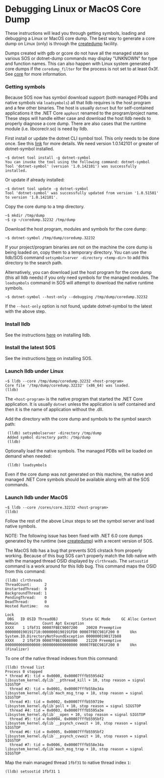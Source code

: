 Debugging Linux or MacOS Core Dump
==================================

These instructions will lead you through getting symbols, loading and debugging a Linux or MacOS core dump. The best way to generate a core dump on Linux (only) is through the [createdump](https://github.com/dotnet/runtime/blob/main/docs/design/coreclr/botr/xplat-minidump-generation.md#configurationpolicy) facility.

Dumps created with gdb or gcore do not have all the managed state so various SOS or dotnet-dump commands may display "UNKNOWN" for type and function names. This can also happen with Linux system generated core dumps if the `coredump_filter` for the process is not set to at least 0x3f. See [core](http://man7.org/linux/man-pages/man5/core.5.html) for more information.

### Getting symbols ###

Because SOS now has symbol download support (both managed PDBs and native symbols via `loadsymbols`) all that lldb requires is the host program and a few other binaries. The host is usually `dotnet` but for self-contained applications it the .NET Core `apphost` renamed to the program/project name. These steps will handle either case and download the host lldb needs to properly diagnose a core dump. There are also cases that the runtime module (i.e. libcoreclr.so) is need by lldb.

First install or update the dotnet CLI symbol tool. This only needs to be done once. See this [link](https://github.com/dotnet/symstore/tree/main/src/dotnet-symbol#install) for more details. We need version 1.0.142101 or greater of dotnet-symbol installed.

    ~$ dotnet tool install -g dotnet-symbol
    You can invoke the tool using the following command: dotnet-symbol
    Tool 'dotnet-symbol' (version '1.0.142101') was successfully installed.

Or update if already installed:

    ~$ dotnet tool update -g dotnet-symbol
    Tool 'dotnet-symbol' was successfully updated from version '1.0.51501' to version '1.0.142101'.

Copy the core dump to a tmp directory.

    ~$ mkdir /tmp/dump
    ~$ cp ~/coredump.32232 /tmp/dump

Download the host program, modules and symbols for the core dump:

    ~$ dotnet-symbol /tmp/dump/coredump.32232

If your project/program binaries are not on the machine the core dump is being loaded on, copy them to a temporary directory. You can use the lldb/SOS command `setsymbolserver -directory <temp-dir>` to add this directory to the search path.

Alternatively, you can download just the host program for the core dump (this all lldb needs) if you only need symbols for the managed modules. The `loadsymbols` command in SOS will attempt to download the native runtime symbols.

    ~$ dotnet-symbol --host-only --debugging /tmp/dump/coredump.32232

If the `--host-only` option is not found, update dotnet-symbol to the latest with the above step.

### Install lldb ###

See the instructions [here](sos.md#getting-lldb) on installing lldb.

### Install the latest SOS ###

See the instructions [here](sos.md#installing-sos) on installing SOS.

### Launch lldb under Linux ###

    ~$ lldb --core /tmp/dump/coredump.32232 <host-program>
    Core file '/tmp/dump/coredump.32232' (x86_64) was loaded.
    (lldb)

The `<host-program>` is the native program that started the .NET Core application. It is usually `dotnet` unless the application is self contained and then it is the name of application without the .dll.

Add the directory with the core dump and symbols to the symbol search path:

     (lldb) setsymbolserver -directory /tmp/dump
     Added symbol directory path: /tmp/dump
     (lldb)

Optionally load the native symbols. The managed PDBs will be loaded on demand when needed:

     (lldb) loadsymbols

Even if the core dump was not generated on this machine, the native and managed .NET Core symbols should be available along with all the SOS commands.

### Launch lldb under MacOS ###

    ~$ lldb --core /cores/core.32232 <host-program>
    (lldb)

Follow the rest of the above Linux steps to set the symbol server and load native symbols.

NOTE: The following issue has been fixed with .NET 6.0 core dumps generated by the runtime (see [createdump](https://github.com/dotnet/runtime/blob/main/docs/design/coreclr/botr/xplat-minidump-generation.md#os-x)) with a recent version of SOS.

The MacOS lldb has a bug that prevents SOS clrstack from properly working. Because of this bug SOS can't properly match the lldb native with with the managed thread OSID displayed by `clrthreads`. The `setsostid` command is a work around for this lldb bug. This command maps the OSID from this command:

```
(lldb) clrthreads
ThreadCount:      2
UnstartedThread:  0
BackgroundThread: 1
PendingThread:    0
DeadThread:       0
Hosted Runtime:   no
                                                                                                        Lock
 DBG   ID OSID ThreadOBJ           State GC Mode     GC Alloc Context                  Domain           Count Apt Exception
XXXX    1 1fbf31 00007FBEC9007200    20020 Preemptive  0000000190191710:0000000190191FD0 00007FBEC981F200 0     Ukn System.IO.DirectoryNotFoundException 0000000190172b88
XXXX    2 1fbf39 00007FBEC9008000    21220 Preemptive  0000000000000000:0000000000000000 00007FBEC981F200 0     Ukn (Finalizer)
```
To one of the native thread indexes from this command:

```
(lldb) thread list
Process 0 stopped
* thread #1: tid = 0x0000, 0x00007fffb5595d42 libsystem_kernel.dylib`__pthread_kill + 10, stop reason = signal SIGSTOP
  thread #2: tid = 0x0001, 0x00007fffb558e34a libsystem_kernel.dylib`mach_msg_trap + 10, stop reason = signal SIGSTOP
  thread #3: tid = 0x0002, 0x00007fffb559719e libsystem_kernel.dylib`poll + 10, stop reason = signal SIGSTOP
  thread #4: tid = 0x0003, 0x00007fffb5595a3e libsystem_kernel.dylib`__open + 10, stop reason = signal SIGSTOP
  thread #5: tid = 0x0004, 0x00007fffb5595bf2 libsystem_kernel.dylib`__psynch_cvwait + 10, stop reason = signal SIGSTOP
  thread #6: tid = 0x0005, 0x00007fffb5595bf2 libsystem_kernel.dylib`__psynch_cvwait + 10, stop reason = signal SIGSTOP
  thread #7: tid = 0x0006, 0x00007fffb558e34a libsystem_kernel.dylib`mach_msg_trap + 10, stop reason = signal SIGSTOP
```

Map the main managed thread `1fbf31` to native thread index `1`:

```
(lldb) setsostid 1fbf31 1
```

